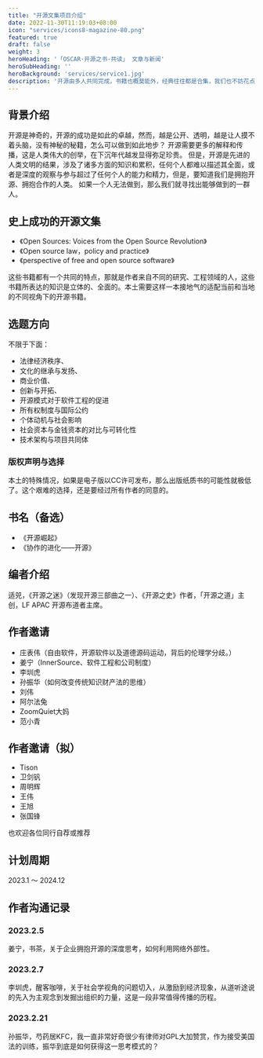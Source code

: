 ```yaml
---
title: "开源文集项目介绍"
date: 2022-11-30T11:19:03+08:00
icon: "services/icons8-magazine-80.png"
featured: true
draft: false
weight: 3
heroHeading: '「OSCAR·开源之书·共读」 文章与新闻'
heroSubHeading: ''
heroBackground: 'services/service1.jpg'
description: '开源由多人共同完成，书籍也概莫能外，经典往往都是合集，我们也不妨花点时间来尝试一番。'
---
```

## 背景介绍

开源是神奇的，开源的成功是如此的卓越，然而，越是公开、透明，越是让人摸不着头脑，没有神秘的秘籍，怎么可以做到如此地步？
开源需要更多的解释和传播，这是人类伟大的创举，在下沉年代越发显得弥足珍贵。
但是，开源是先进的人类文明的结果，涉及了诸多方面的知识和累积，任何个人都难以描述其全面，或者是深度的观察与参与超过了任何个人的能力和精力，但是，要知道我们是拥抱开源、拥抱合作的人类。
如果一个人无法做到，那么我们就寻找出能够做到的一群人。

## 史上成功的开源文集

* 《Open Sources: Voices from the Open Source Revolution》
* 《Open source law，policy and practice》
* 《perspective of free and open source software》

这些书籍都有一个共同的特点，那就是作者来自不同的研究、工程领域的人，这些书籍所表达的知识是立体的、全面的。本土需要这样一本接地气的适配当前和当地的不同视角下的开源书籍。

## 选题方向

不限于下面：

* 法律经济秩序、
* 文化的继承与发扬、
* 商业价值、
* 创新与开拓、
* 开源模式对于软件工程的促进
* 所有权制度与国际公约
* 个体动机与社会影响
* 社会资本与金钱资本的对比与可转化性
* 技术架构与项目共同体
 
### 版权声明与选择

本土的特殊情况，如果是电子版以CC许可发布，那么出版纸质书的可能性就极低了。这个艰难的选择，还是要经过所有作者的同意的。

## 书名（备选）

*  《开源崛起》
* 《协作的进化——开源》


## 编者介绍

适兕，《开源之迷》（发现开源三部曲之一）、《开源之史》作者，「开源之道」主创，LF APAC 开源布道者主席。

## 作者邀请

* 庄表伟（自由软件，开源软件以及道德源码运动，背后的伦理学分歧。）
* 姜宁（InnerSource、软件工程和公司制度）
* 李圳虎
* 孙振华（如何改变传统知识财产法的思维）
* 刘伟
* 阿尔法兔
* ZoomQuiet大妈
* 范小青

## 作者邀请（拟）

* Tison
* 卫剑钒
* 周明辉
* 王伟
* 王旭
* 张国锋

也欢迎各位同行自荐或推荐


## 计划周期
2023.1 ～ 2024.12 

## 作者沟通记录

### 2023.2.5

姜宁，书茶，关于企业拥抱开源的深度思考，如何利用网络外部性。

### 2023.2.7

李圳虎，醒客咖啡，关于社会学视角的问题切入，从激励到经济现象，从道听途说的先入为主观念到发掘出组织的力量，这是一段非常值得传播的历程。

### 2023.2.21

孙振华，芍药居KFC，我一直非常好奇很少有律师对GPL大加赞赏，作为接受美国法的训练，振华到底是如何获得这一思考模式的？
